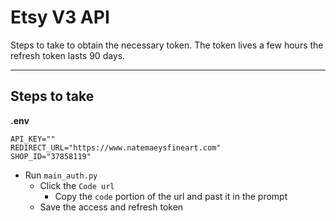 # Etsy V3 API 

Steps to take to obtain the necessary token.
The token lives a few hours the refresh token lasts 90 days.

---
## Steps to take

**.env**
```
API_KEY=""
REDIRECT_URL="https://www.natemaeysfineart.com"
SHOP_ID="37858119"
```

- Run `main_auth.py`
    - Click the `Code url`
        - Copy the `code` portion of the url and past it in the prompt
    - Save the access and refresh token

